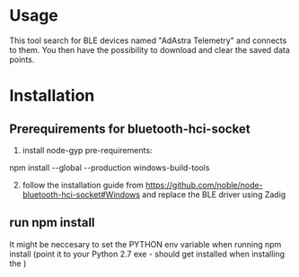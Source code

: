 # Usage

This tool search for BLE devices named "AdAstra Telemetry" and connects to them. You then have the possibility to download and clear the saved data points. 

# Installation

## Prerequirements for bluetooth-hci-socket

1. install node-gyp pre-requirements:

  npm install --global --production windows-build-tools

2. follow the installation guide from https://github.com/noble/node-bluetooth-hci-socket#Windows and replace the BLE driver using Zadig

## run npm install

  It might be neccesary to set the PYTHON env variable when running npm install (point it to your Python 2.7 exe - should get installed when installing the ) 
